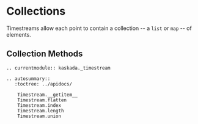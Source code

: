 # Collections

Timestreams allow each point to contain a collection -- a `list` or `map` -- of elements.

## Collection Methods

```{eval-rst}
.. currentmodule:: kaskada._timestream

.. autosummary::
   :toctree: ../apidocs/

    Timestream.__getitem__
    Timestream.flatten
    Timestream.index
    Timestream.length
    Timestream.union
```